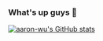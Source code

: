 ### What's up guys 👋
[![aaron-wu's GitHub stats](https://github-readme-stats.vercel.app/api?username=no5-aaron-wu)](https://github.com/anuraghazra/github-readme-stats)


<!---
no5-aaron-wu/no5-aaron-wu is a ✨ special ✨ repository because its `README.md` (this file) appears on your GitHub profile.
You can click the Preview link to take a look at your changes.
--->
